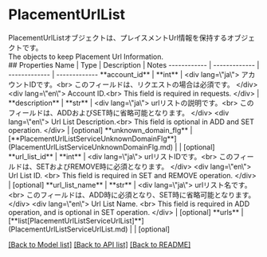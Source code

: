 # PlacementUrlList

<div lang=\"ja\">PlacementUrlListオブジェクトは、プレイスメントUrl情報を保持するオブジェクトです。</div> <div lang=\"en\">The objects to keep Placement Url Information.</div> 
## Properties
Name | Type | Description | Notes
------------ | ------------- | ------------- | -------------
**account_id** | **int** | &lt;div lang&#x3D;\&quot;ja\&quot;&gt; アカウントIDです。&lt;br&gt; このフィールドは、リクエストの場合は必須です。 &lt;/div&gt; &lt;div lang&#x3D;\&quot;en\&quot;&gt; Account ID.&lt;br&gt; This field is required in requests. &lt;/div&gt;  | 
**description** | **str** | &lt;div lang&#x3D;\&quot;ja\&quot;&gt; urlリストの説明です。&lt;br&gt; このフィールドは、ADDおよびSET時に省略可能となります。 &lt;/div&gt; &lt;div lang&#x3D;\&quot;en\&quot;&gt; Url List Description.&lt;br&gt; This field is optional in ADD and SET operation. &lt;/div&gt;  | [optional] 
**unknown_domain_flg** | [**PlacementUrlListServiceUnknownDomainFlg**](PlacementUrlListServiceUnknownDomainFlg.md) |  | [optional] 
**url_list_id** | **int** | &lt;div lang&#x3D;\&quot;ja\&quot;&gt; urlリストIDです。&lt;br&gt; このフィールドは、SETおよびREMOVE時に必須となります。 &lt;/div&gt; &lt;div lang&#x3D;\&quot;en\&quot;&gt; Url List ID. &lt;br&gt; This field is required in SET and REMOVE operation. &lt;/div&gt;  | [optional] 
**url_list_name** | **str** | &lt;div lang&#x3D;\&quot;ja\&quot;&gt; urlリスト名です。&lt;br&gt; このフィールドは、ADD時に必須となり、SET時に省略可能となります。 &lt;/div&gt; &lt;div lang&#x3D;\&quot;en\&quot;&gt; Url List Name. &lt;br&gt; This field is required in ADD operation, and is optional in SET operation. &lt;/div&gt;  | [optional] 
**urls** | [**list[PlacementUrlListServiceUrlList]**](PlacementUrlListServiceUrlList.md) |  | [optional] 

[[Back to Model list]](../README.md#documentation-for-models) [[Back to API list]](../README.md#documentation-for-api-endpoints) [[Back to README]](../README.md)


